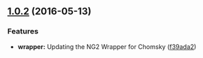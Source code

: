 <a name="1.0.2"></a>
## [1.0.2](https://github.com/bullhorn/chomsky-ng2/compare/0.1.1...v1.0.2) (2016-05-13)


### Features

* **wrapper:** Updating the NG2 Wrapper for Chomsky ([f39ada2](https://github.com/bullhorn/chomsky-ng2/commit/f39ada2))



